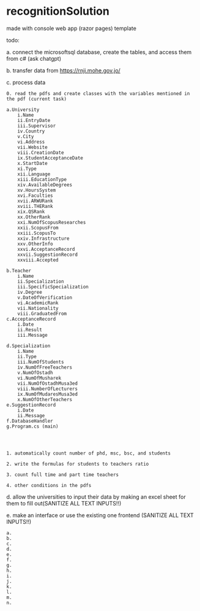 # recognitionSolution

made with console web app (razor pages) template

todo:

a. connect the microsoftsql database, create the tables, and access them from c# (ask chatgpt)

b. transfer data from https://rnji.mohe.gov.jo/

c. process data 

    0. read the pdfs and create classes with the variables mentioned in the pdf (current task)

    a.University
        i.Name
        ii.EntryDate
        iii.Supervisor
        iv.Country
        v.City
        vi.Address
        vii.Website
        viii.CreationDate
        ix.StudentAcceptanceDate
        x.StartDate
        xi.Type
        xii.Language
        xiii.EducationType
        xiv.AvailableDegrees
        xv.HoursSystem
        xvi.Faculties
        xvii.ARWURank
        xviii.THERank
        xix.QSRank
        xx.OtherRank
        xxi.NumOfScopusResearches
        xxii.ScopusFrom
        xxiii.ScopusTo
        xxiv.Infrastructure
        xxv.OtherInfo
        xxvi.AcceptanceRecord
        xxvii.SuggestionRecord
        xxviii.Accepted
        
    b.Teacher
        i.Name
        ii.Specialization
        iii.SpecificSpecialization
        iv.Degree
        v.DateOfVerification
        vi.AcademicRank
        vii.Nationality
        viii.GraduatedFrom
    c.AcceptanceRecord
        i.Date
        ii.Result
        iii.Message
        
    d.Specialization
        i.Name
        ii.Type
        iii.NumOfStudents
        iv.NumOfFreeTeachers
        v.NumOfOstadh
        vi.NumOfMusharek
        vii.NumOfOstadhMusa3ed
        viii.NumberOfLecturers
        ix.NumOfMudaresMusa3ed
        x.NumOfOtherTeachers
    e.SuggestionRecord
        i.Date
        ii.Message
    f.DatabaseHandler
    g.Program.cs (main)
    

    
    
    1. automatically count number of phd, msc, bsc, and students
    
    2. write the formulas for students to teachers ratio
    
    3. count full time and part time teachers

    4. other conditions in the pdfs
    
d. allow the universities to input their data by making an excel sheet for them to fill out(SANITIZE ALL TEXT INPUTS!!)

e. make an interface or use the existing one frontend (SANITIZE ALL TEXT INPUTS!!)

    a.
    b.
    c.
    d.
    e.
    f.
    g.
    h.
    i.
    j.
    k.
    l.
    m.
    n.
        
    
